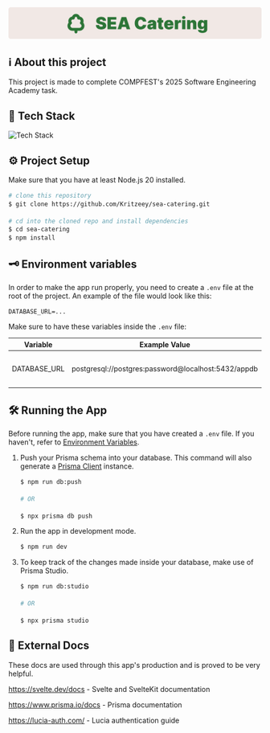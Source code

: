 ![Banner](./static/banner.svg)

## ℹ️ About this project

This project is made to complete COMPFEST's 2025 Software Engineering Academy task.

## 🧰 Tech Stack

![Tech Stack](https://skillicons.dev/icons?i=nodejs,ts,svelte,postgresql,prisma)

## ⚙️ Project Setup

Make sure that you have at least Node.js 20 installed.

```bash
# clone this repository
$ git clone https://github.com/Kritzeey/sea-catering.git

# cd into the cloned repo and install dependencies
$ cd sea-catering
$ npm install
```

## 🗝️ Environment variables

In order to make the app run properly, you need to create a `.env` file at the root of the project. An example of the file would look like this:

```env
DATABASE_URL=...
```

Make sure to have these variables inside the `.env` file:

| Variable     | Example Value                                       | Description                   |
| ------------ | --------------------------------------------------- | ----------------------------- |
| DATABASE_URL | postgresql://postgres:password@localhost:5432/appdb | Your PostgreSQL database URL. |

## 🛠️ Running the App

Before running the app, make sure that you have created a `.env` file. If you haven't, refer to <a href="#️-environment-variables">Environment Variables</a>.

1. Push your Prisma schema into your database. This command will also generate a <a href="https://www.prisma.io/docs/orm/prisma-client">Prisma Client</a> instance.

   ```bash
   $ npm run db:push

   # OR

   $ npx prisma db push
   ```

2. Run the app in development mode.
   ```bash
   $ npm run dev
   ```
3. To keep track of the changes made inside your database, make use of Prisma Studio.

   ```bash
   $ npm run db:studio

   # OR

   $ npx prisma studio
   ```

## 📄 External Docs

These docs are used through this app's production and is proved to be very helpful.

https://svelte.dev/docs - Svelte and SvelteKit documentation

https://www.prisma.io/docs - Prisma documentation

https://lucia-auth.com/ - Lucia authentication guide
